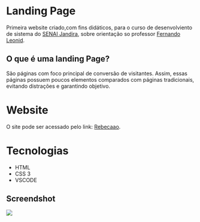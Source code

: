 # Landing Page
Primeira website criado,com fins didáticos, para o curso de desenvolviento de sistema do [SENAI Jandira](https://jandira.sp.senai.br/), sobre orientação so professor [Fernando Leonid](https://github.com/fernandoleonid).

## O que é uma landing Page?
São páginas com foco principal de conversão de visitantes. Assim, essas páginas possuem poucos elementos comparados com páginas tradicionais, evitando distrações e garantindo objetivo.

# Website
O site pode ser acessado pelo link: [Rebecaao](https://rebecaao.github.io/landing-page-b/).

# Tecnologias
* HTML
* CSS 3
* VSCODE

## Screendshot
![](tela.png)